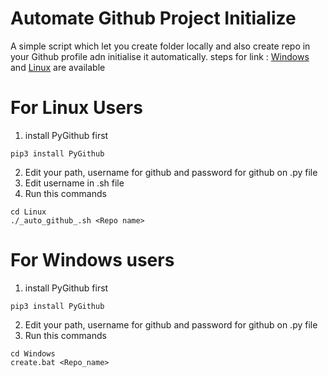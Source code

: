 # Automate Github Project Initialize
A simple script which let you create folder locally and also create repo in your Github profile adn initialise it automatically.
steps for link : [Windows](#for-windows-users)  and [Linux](#for-linux-users) are available

# For Linux Users
1. install PyGithub first
  ```
  pip3 install PyGithub
  ```
2. Edit your path, username for github and password for github on .py file
3. Edit username in .sh file
4. Run this commands
```
cd Linux
./_auto_github_.sh <Repo name>
```

# For Windows users
1. install PyGithub first
  ```
  pip3 install PyGithub
  ```
2. Edit your path, username for github and password for github on .py file
3. Run this commands
```
cd Windows
create.bat <Repo_name>
```
